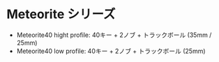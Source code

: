 # Meteorite シリーズ

  * Meteorite40 hight profile: 40キー + 2ノブ + トラックボール (35mm / 25mm)
  * Meteorite40 low profile: 40キー + 2ノブ + トラックボール (25mm)
